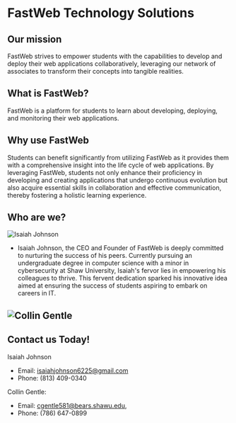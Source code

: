 # FastWeb Technology Solutions

## Our mission

FastWeb strives to empower students with the capabilities to develop and deploy their web applications collaboratively, leveraging our network of associates to transform their concepts into tangible realities. 

## What is FastWeb?

FastWeb is a platform for students to learn about developing, deploying, and monitoring their web applications. 

## Why use FastWeb

Students can benefit significantly from utilizing FastWeb as it provides them with a comprehensive insight into the life cycle of web applications. By leveraging FastWeb, students not only enhance their proficiency in developing and creating applications that undergo continuous evolution but also acquire essential skills in collaboration and effective communication, thereby fostering a holistic learning experience.

## Who are we? 
![Isaiah Johnson]()
- Isaiah Johnson, the CEO and Founder of FastWeb is deeply committed to nurturing the success of his peers. Currently pursuing an undergraduate degree in computer science with a minor in cybersecurity at Shaw University, Isaiah's fervor lies in empowering his colleagues to thrive. This fervent dedication sparked his innovative idea aimed at ensuring the success of students aspiring to embark on careers in IT.

![Collin Gentle]()
-

## Contact us Today!

Isaiah Johnson 
- Email: isaiahjohnson6225@gmail.com
- Phone: (813) 409-0340

Collin Gentle: 
- Email: cgentle581@bears.shawu.edu, 
- Phone: (786) 647-0899
